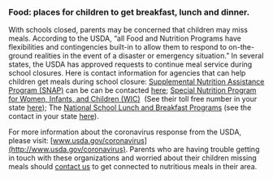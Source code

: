 ### __Food: places for children to get breakfast, lunch and dinner.__

With schools closed, parents may be concerned that children may miss meals. According to the USDA, “all Food and Nutrition Programs have flexibilities and contingencies built-in to allow them to respond to on-the-ground realities in the event of a disaster or emergency situation.” In several states, the USDA has approved requests to continue meal service during school closures. Here is contact information for agencies that can help children get meals during school closure: [Supplemental Nutrition Assistance Program (SNAP)](https://www.fns.usda.gov/snap/supplemental-nutrition-assistance-program) can be can be contacted [here](https://www.fns.usda.gov/contact-us); [Special Nutrition Program for Women, Infants, and Children (WIC)](https://www.fns.usda.gov/wic)  (See their toll free number in your state [here](https://www.fns.usda.gov/wic/toll-free-numbers-wic-state-agencies)); The [National School Lunch and Breakfast Programs](https://www.fns.usda.gov/nslp) (see the contact in your state [here](https://www.fns.usda.gov/contacts?f%5B0%5D=program%3A39)).  

For more information about the coronavirus response from the USDA, please visit: [www.usda.gov/coronavirus](http://www.usda.gov/coronavirus). Parents who are having trouble getting in touch with these organizations and worried about their children missing meals should [contact us](/free-hotline-1) to get connected to nutritious meals in their area. 